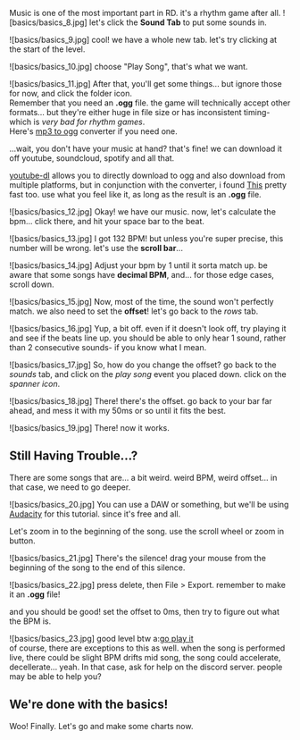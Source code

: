 Music is one of the most important part in RD. it's a rhythm game after all.
![basics/basics_8.jpg]
let's click the **Sound Tab** to put some sounds in.

![basics/basics_9.jpg]
cool! we have a whole new tab. let's try clicking at the start of the level.

![basics/basics_10.jpg]
choose "Play Song", that's what we want.

![basics/basics_11.jpg]
After that, you'll get some things... but ignore those for now, and click the folder icon.  
Remember that you need an **.ogg** file. the game will technically accept other formats... but they're either huge in file size or has inconsistent timing- which is *very bad for rhythm games*.  
Here's [mp3 to ogg](https://flicflac-audio-converter.en.softonic.com/) converter if you need one.

...wait, you don't have your music at hand? that's fine! we can download it off youtube, soundcloud, spotify and all that.

[youtube-dl](https://ytdl-org.github.io/youtube-dl/index.html) allows you to directly download to ogg and also download from multiple platforms, but in conjunction with the converter, i found [This](https://4k-video-downloader.en.softonic.com/download) pretty fast too. use what you feel like it, as long as the result is an **.ogg** file.

![basics/basics_12.jpg]
Okay! we have our music. now, let's calculate the bpm... click there, and hit your space bar to the beat.

![basics/basics_13.jpg]
I got 132 BPM! but unless you're super precise, this number will be wrong. let's use the **scroll bar**...

![basics/basics_14.jpg]
Adjust your bpm by 1 until it sorta match up. be aware that some songs have **decimal BPM**, and... for those edge cases, scroll down.

![basics/basics_15.jpg]
Now, most of the time, the sound won't perfectly match. we also need to set the **offset**! let's go back to the *rows* tab.

![basics/basics_16.jpg]
Yup, a bit off. even if it doesn't look off, try playing it and see if the beats line up. you should be able to only hear 1 sound, rather than 2 consecutive sounds- if you know what I mean.

![basics/basics_17.jpg]
So, how do you change the offset? go back to the *sounds* tab, and click on the *play song* event you placed down. click on the *spanner icon*.

![basics/basics_18.jpg]
There! there's the offset. go back to your bar far ahead, and mess it with my 50ms or so until it fits the best.

![basics/basics_19.jpg]
There! now it works.

## Still Having Trouble...?

There are some songs that are... a bit weird. weird BPM, weird offset... in that case, we need to go deeper.

![basics/basics_20.jpg]
You can use a DAW or something, but we'll be using [Audacity](https://www.audacityteam.org/download/) for this tutorial. since it's free and all.

Let's zoom in to the beginning of the song. use the scroll wheel or zoom in button.

![basics/basics_21.jpg]
There's the silence! drag your mouse from the beginning of the song to the end of this silence.

![basics/basics_22.jpg]
press delete, then File > Export. remember to make it an **.ogg** file!

and you should be good! set the offset to 0ms, then try to figure out what the BPM is.

![basics/basics_23.jpg]
<c>good level btw a:[go play it](https://cdn.discordapp.com/attachments/611380148431749151/839276814501019648/nelward_-_Ghost.rdzip)</c>  
of course, there are exceptions to this as well. when the song is performed live, there could be slight BPM drifts mid song, the song could accelerate, decellerate... yeah. In that case, ask for help on the discord server. people may be able to help you?

## We're done with the basics!

Woo! Finally. Let's go and make some charts now.